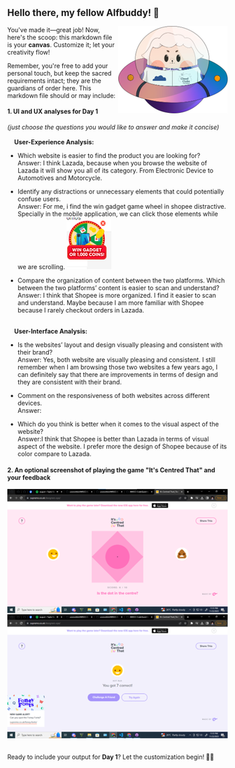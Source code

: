 ## Hello there, my fellow Alfbuddy! 💖

<img align="right" width="250px" src="../../assets/alf/alf-ufo.png">

You've made it—great job! Now, here's the scoop: this markdown file is your **canvas**. Customize it; let your creativity flow!

Remember, you're free to add your personal touch, but keep the sacred requirements intact; they are the guardians of order here. This markdown file should or may include:

#### 1. UI and UX analyses for Day 1

_(just choose the questions you would like to answer and make it concise)_
<br/><br/>
&nbsp;&nbsp;&nbsp;&nbsp;**User-Experience Analysis:**<br/>

-   Which website is easier to find the product you are looking for?<br/>
    Answer:
    I think Lazada, because when you browse the website of Lazada it will show you all of its category. From Electronic Device to Automotives and Motorcycle.
-   Identify any distractions or unnecessary elements that could potentially confuse users.<br/>
    Answer: For me, i find the win gadget game wheel in shopee distractive. Specially in the mobile application, we can click those elements while we are scrolling. 
     ![Alt text](image.png)

-   Compare the organization of content between the two platforms. Which between the two platforms’ content is easier to scan and understand?<br/>
    Answer: I think that Shopee is more organized. I find it easier to scan and understand. Maybe because I am more familiar with Shopee because I rarely checkout orders in Lazada. 

<br/> &nbsp;&nbsp;&nbsp;&nbsp;**User-Interface Analysis:**

-   Is the websites’ layout and design visually pleasing and consistent with their brand?<br/>
    Answer: Yes, both website are visually pleasing and consistent. I still remember when I am browsing those two websites a few years ago, I can definitely say that there are improvements in terms of design and they are consistent with their brand.
    
-   Comment on the responsiveness of both websites across different devices.<br/>
    Answer:
    
-   Which do you think is better when it comes to the visual aspect of the website?<br/>
    Answer:I think that Shopee is better than Lazada in terms of visual aspect of the website. I prefer more the design of Shopee because of its color compare to Lazada. 
    <br>

#### 2. An **optional** screenshot of playing the game **"It's Centred That"** and your feedback
![Alt text](day-01-optional-01.png)
![Alt text](day-01-optional-02.png)

<br>Ready to include your output for **Day 1**? Let the customization begin! 🚀✨

<!-- You may now delete and modify the content of this file -->
